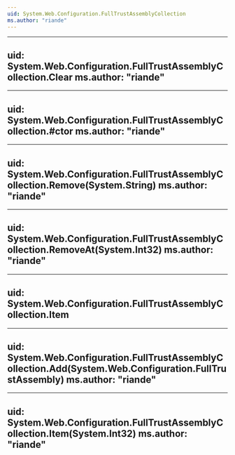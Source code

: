 ```yaml
---
uid: System.Web.Configuration.FullTrustAssemblyCollection
ms.author: "riande"
---
```


---
uid: System.Web.Configuration.FullTrustAssemblyCollection.Clear
ms.author: "riande"
---

---
uid: System.Web.Configuration.FullTrustAssemblyCollection.#ctor
ms.author: "riande"
---

---
uid: System.Web.Configuration.FullTrustAssemblyCollection.Remove(System.String)
ms.author: "riande"
---

---
uid: System.Web.Configuration.FullTrustAssemblyCollection.RemoveAt(System.Int32)
ms.author: "riande"
---

---
uid: System.Web.Configuration.FullTrustAssemblyCollection.Item
---

---
uid: System.Web.Configuration.FullTrustAssemblyCollection.Add(System.Web.Configuration.FullTrustAssembly)
ms.author: "riande"
---

---
uid: System.Web.Configuration.FullTrustAssemblyCollection.Item(System.Int32)
ms.author: "riande"
---
